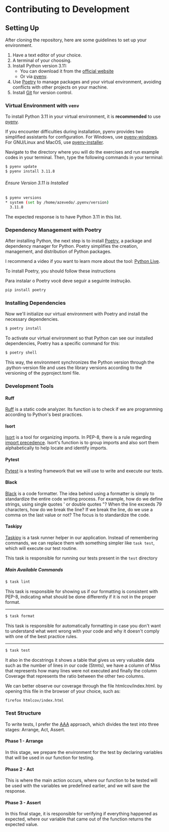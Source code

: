 # Contributing to Development

## Setting Up
After cloning the repository, here are some guidelines to set up your environment.

1. Have a text editor of your choice.
2. A terminal of your choosing.
3. Install Python version 3.11:
   - You can download it from the [official website](https://www.python.org/downloads/)
   - Or via [pyenv](https://github.com/pyenv/pyenv).
4. Use [Poetry](https://python-poetry.org/) to manage packages and your virtual environment, avoiding conflicts with other projects on your machine.
5. Install [Git](https://git-scm.com/) for version control.

### Virtual Environment with `venv`
To install Python 3.11 in your virtual environment, it is **recommended**
to use [pyenv](https://github.com/pyenv/pyenv).

If you encounter difficulties during installation, pyenv provides two simplified assistants for configuration. For Windows, use [pyenv-windows](https://pyenv-win.github.io/pyenv-win/). For GNU/Linux and MacOS, use [pyenv-installer](https://github.com/pyenv/pyenv-installer).

Navigate to the directory where you will do the exercises and run example codes in your terminal. Then, type the following commands in your terminal:

```bash
$ pyenv update
$ pyenv install 3.11.8
```
###### Ensure Version 3.11 is Installed

```bash
$ pyenv versions
* system (set by /home/azevedo/.pyenv/version)
  3.11.8
```
The expected response is to have Python 3.11 in this list.

### Dependency Management with Poetry
After installing Python, the next step is to install [Poetry](https://python-poetry.org/), a package and dependency manager for Python. Poetry simplifies the creation, management, and distribution of Python packages.

I recommend a video if you want to learn more about the tool: [Python Live](https://www.youtube.com/watch?v=ZOSWdktsKf0&t=1s).

To install Poetry, you should follow these instructions

Para instalar o Poetry você deve seguir a seguinte instrução.
```bash
pip install poetry
```

### Installing Dependencies
Now we'll initialize our virtual environment with Poetry and install the necessary dependencies.

```bash
$ poetry install
```

To activate our virtual environment so that Python can see our installed dependencies, Poetry has a specific command for this:

```bash 
$ poetry shell
```
This way, the environment synchronizes the Python version through the .python-version file and uses the library versions according to the versioning of the pyproject.toml file.

### Development Tools

#### Ruff
[Ruff](https://docs.astral.sh/ruff/) is a static code analyzer. Its function is to check if we are programming according to Python's best practices.

#### Isort
[Isort](https://pycqa.github.io/isort/) is a tool for organizing imports. In PEP-8, there is a rule regarding [import precedence](https://peps.python.org/pep-0008/#imports). Isort's function is to group imports and also sort them alphabetically to help locate and identify imports.

#### Pytest
[Pytest](https://docs.pytest.org/en/8.0.x/) is a testing framework that we will use to write and execute our tests.

#### Black
[Black](https://black.readthedocs.io/en/stable/) is a code formatter. The idea behind using a formatter is simply to standardize the entire code writing process. For example, how do we define strings, using single quotes ' or double quotes "? When the line exceeds 79 characters, how do we break the line? If we break the line, do we use a comma on the last value or not? The focus is to standardize the code.

#### Taskipy
[Taskipy](https://github.com/taskipy/taskipy) is a task runner helper in our application. Instead of remembering commands, we can replace them with something simpler like `task test`, which will execute our test routine.

This task is responsible for running our tests present in the `test` directory

##### Main Available Commands
```bash
$ task lint
```
This task is responsible for showing us if our formatting is consistent with PEP-8, indicating what should be done differently if it is not in the proper format.

---

```bash
$ task format
```
This task is responsible for automatically formatting in case you don't want to understand what went wrong with your code and why it doesn't comply with one of the best practice rules.

---

```bash
$ task test
```
It also in the docstrings it shows a table that gives us very valuable data such as the number of lines in our code (Stmts), we have a column of Miss that represents how many lines were not executed and finally the column Coverage that represents the ratio between the other two columns.

We can better observe our coverage through the file htmlcov/index.html.
by opening this file in the browser of your choice, such as:

```bash
firefox htmlcov/index.html
```
### Test Structure

To write tests, I prefer the [AAA](https://xp123.com/articles/3a-arrange-act-assert/) approach, which divides the test into three stages: Arrange, Act, Assert.

#### Phase 1 - Arrange
In this stage, we prepare the environment for the test by declaring variables that will be used in our function for testing.

#### Phase 2 - Act
This is where the main action occurs, where our function to be tested will be used with the variables we predefined earlier, and we will save the response.

#### Phase 3 - Assert
In this final stage, it is responsible for verifying if everything happened as expected, where our variable that came out of the function returns the expected value.

